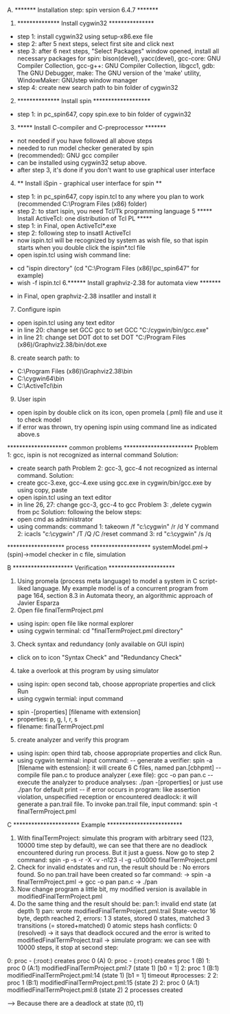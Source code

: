A. ******* Installation step: spin version 6.4.7 *******

1. ************** Install cygwin32 ***************
- step 1: install cygwin32 using setup-x86.exe file
- step 2: after 5 next steps, select first site and click next
- step 3: after 6 next steps, "Select Packages" window opened, install all necessary packages for spin: bison(devel), yacc(devel), gcc-core: GNU Compiler Collection, gcc-g++: GNU Compiler Collection, libgcc1, gdb: The GNU Debugger, make: The GNU version of the 'make' utility, WindowMaker: GNUstep window manager
- step 4: create new search path to bin folder of cygwin32
2. ************** Install spin *******************
- step 1: in pc_spin647, copy spin.exe to bin folder of cygwin32

3. ***** Install C-compiler and C-preprocessor *******
- not needed if you have followed all above steps
- needed to run model checker generated by spin
- (recommended): GNU gcc compiler
- can be installed using cygwin32 setup above.
- after step 3, it's done if you don't want to use graphical user interface
4. ** Install iSpin - graphical user interface for spin **
- step 1: in pc_spin647, copy ispin.tcl to any where you plan to work (recommended C:\Program Files (x86) folder)
- step 2: to start ispin, you need Tcl/Tk programming language
5 ***** Install ActiveTcl: one distribution of Tcl PL *****
- step 1: in Final, open ActiveTcl*.exe
- step 2: following step to insatll ActiveTcl
- now ispin.tcl will be recognized by system as wish file, so that ispin starts when you double click the ispin*.tcl file
- open ispin.tcl using wish command line: 
+ cd "ispin directory" (cd "C:\Program Files (x86)\pc_spin647" for example)
+ wish -f ispin.tcl
6.****** Install graphviz-2.38 for automata view *******
- in Final, open graphviz-2.38 insatller and install it
7. Configure ispin
- open ispin.tcl using any text editor
- in line 20: change set GCC gcc to set GCC "C:/cygwin/bin/gcc.exe"
- in line 21: change set DOT dot to set DOT "C:/Program Files (x86)/Graphviz2.38/bin/dot.exe
8. create search path: to 
- C:\Program Files (x86)\Graphviz2.38\bin
- C:\cygwin64\bin
- C:\ActiveTcl\bin
9. User ispin
- open ispin by double click on its icon, open promela (.pml) file and use it to check model
- if error was thrown, try opening ispin using command line as indicated above.s

******************** common problems ***********************
Problem 1: gcc, ispin is not recognized as internal command
Solution:
- create search path
Problem 2: gcc-3, gcc-4 not recognized as internal command.
Solution:
- create gcc-3.exe, gcc-4.exe using gcc.exe in cygwin/bin/gcc.exe by using copy, paste
- open ispin.tcl using an text editor
- in line 26, 27: change gcc-3, gcc-4 to gcc
Problem 3: ,delete cygwin from pc
Solution: following the below steps:
- open cmd as administrator
- using commands:
command 1: takeown /f "c:\cygwin" /r /d Y
command 2: icacls "c:\cygwin" /T /Q /C /reset
command 3: rd "c:\cygwin" /s /q

*******************       process    ********************
systemModel.pml->(spin)->model checker in c file, simulation



B ******************** Verification **********************
1. Using promela (process meta language) to model a system in C script-liked language. My example model is of a concurrent program from page 164, section 8.3 in Automata theory, an algorithmic approach of Javier Esparza
2. Open file finalTermProject.pml
- using ispin: open file like normal explorer
- using cygwin terminal: cd "finalTermProject.pml directory"
3. Check syntax and redundancy (only available on GUI ispin)
- click on to icon "Syntax Check" and "Redundancy Check"
4. take a overlook at this program by using simulator
- using ispin: open second tab, choose appropriate properties and click Run
- using cygwin termial: input command
+ spin -[properties] [filename with extension]
+ properties: p, g, l, r, s
+ filename: finalTermProject.pml
5. create analyzer and verify this program
+ using ispin: open third tab, choose appropriate properties and click Run.
+ using cygwin terminal: input command:
-- generate a verifier: spin -a [filename with estension]: it will create 6 C files,  named pan.[cbhpmt]
-- compile file pan.c to produce analyzer (.exe file): gcc -o pan pan.c
-- execute the analyzer to produce analyses: ./pan -[properties] or just use ./pan for default print
-- if error occurs in program: like assertion violation, unspecified reception or encountered deadlock: it will generate a pan.trail file. To invoke pan.trail file, input command: spin -t finalTermProject.pml


C ********************** Example *************************
1. With finalTermProject: simulate this program with arbitrary seed (123, 10000 time step by default), we can see that there are no deadlock encountered during run process. But it just a guess. Now go to step 2
command: spin -p -s -r -X -v -n123 -l -g -u10000 finalTermProject.pml
2. Check for invalid endstates and run, the result should be : No errors found. So no pan.trail have been created so far
command:
-> spin -a finalTermProject.pml
-> gcc -o pan pan.c
-> ./pan
3. Now change program a little bit, my modified version is available in modifiedFinalTermProject.pml
4. Do the same thing and the result should be: 
pan:1: invalid end state (at depth 1)
pan: wrote modifiedFinalTermProject.pml.trail
State-vector 16 byte, depth reached 2, errors: 1
        3 states, stored
        0 states, matched
        3 transitions (= stored+matched)
        0 atomic steps
hash conflicts:         0 (resolved)
-> it says that deadlock occured and the error is writed to modifiedFinalTermProject.trail
-> simulate program: we can see with 10000 steps, it stop at second step:

  0:	proc  - (:root:) creates proc  0 (A)
  0:	proc  - (:root:) creates proc  1 (B)
  1:	proc  0 (A:1) modifiedFinalTermProject.pml:7 (state 1)	[b0 = 1]
  2:	proc  1 (B:1) modifiedFinalTermProject.pml:14 (state 1)	[b1 = 1]
timeout
#processes: 2
  2:	proc  1 (B:1) modifiedFinalTermProject.pml:15 (state 2)
  2:	proc  0 (A:1) modifiedFinalTermProject.pml:8 (state 2)
2 processes created

--> Because there are a deadlock at state (t0, t1)